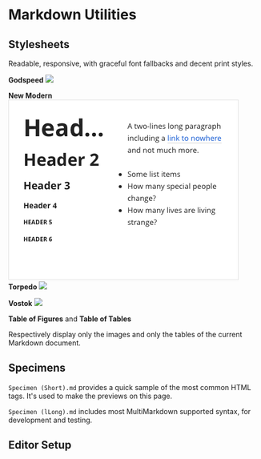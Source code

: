 # Markdown Utilities

## Stylesheets

Readable, responsive, with graceful font fallbacks and decent print styles.

**Godspeed**
![](previews/godspeed.png)

**New Modern**
![](previews/new-modern.png)
**Torpedo**
![](previews/torpedo.png)

**Vostok**
![](previews/vostok.png)

**Table of Figures** and **Table of Tables**

Respectively display only the images and only the tables of the current Markdown document.

## Specimens

`Specimen (Short).md` provides a quick sample of the most common HTML tags. It's used to make the previews on this page.

`Specimen (lLong).md` includes most MultiMarkdown supported syntax, for development and testing.

## Editor Setup
